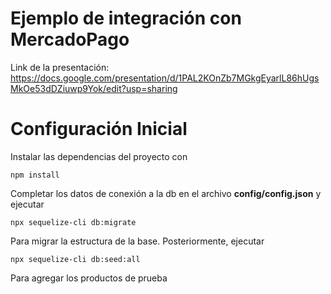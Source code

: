 # Ejemplo de integración con MercadoPago

Link de la presentación: https://docs.google.com/presentation/d/1PAL2KOnZb7MGkgEyarlL86hUgsMkOe53dDZiuwp9Yok/edit?usp=sharing

# Configuración Inicial

Instalar las dependencias del proyecto con

    npm install

Completar los datos de conexión a la db en el archivo **config/config.json**
y ejecutar
```
npx sequelize-cli db:migrate
```
Para migrar la estructura de la base. Posteriormente, ejecutar
```
npx sequelize-cli db:seed:all
```
Para agregar los productos de prueba
